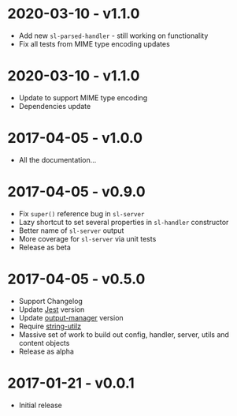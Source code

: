 # 2020-03-10 - v1.1.0
- Add new `sl-parsed-handler` - still working on functionality
- Fix all tests from MIME type encoding updates

# 2020-03-10 - v1.1.0
- Update to support MIME type encoding
- Dependencies update

# 2017-04-05 - v1.0.0
- All the documentation...

# 2017-04-05 - v0.9.0
- Fix `super()` reference bug in `sl-server`
- Lazy shortcut to set several properties in `sl-handler` constructor
- Better name of `sl-server` output
- More coverage for `sl-server` via unit tests
- Release as beta

# 2017-04-05 - v0.5.0
- Support Changelog
- Update [Jest](https://www.npmjs.com/package/jest) version
- Update [output-manager](https://www.npmjs.com/package/output-manager) version
- Require [string-utilz](https://www.npmjs.com/package/string-utilz)
- Massive set of work to build out config, handler, server, utils and content objects
- Release as alpha

# 2017-01-21 - v0.0.1
- Initial release